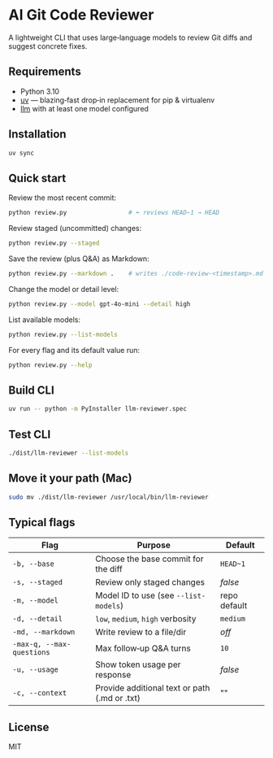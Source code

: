 # AI Git Code Reviewer

A lightweight CLI that uses large‑language models to review Git diffs and suggest concrete fixes.

## Requirements

* Python 3.10
* [uv](https://github.com/astral-sh/uv) — blazing‑fast drop‑in replacement for pip & virtualenv
* [llm](https://github.com/simonw/llm) with at least one model configured

## Installation
```bash
uv sync 
```

## Quick start

Review the most recent commit:

```bash
python review.py                 # ⬅️ reviews HEAD~1 → HEAD
```

Review staged (uncommitted) changes:

```bash
python review.py --staged
```

Save the review (plus Q\&A) as Markdown:

```bash
python review.py --markdown .    # writes ./code-review-<timestamp>.md
```

Change the model or detail level:

```bash
python review.py --model gpt-4o-mini --detail high
```

List available models:

```bash
python review.py --list-models
```

For every flag and its default value run:

```bash
python review.py --help
```

## Build CLI 
```bash
uv run -- python -m PyInstaller llm-reviewer.spec
```

## Test CLI
```bash
./dist/llm-reviewer --list-models 
```

## Move it your path (Mac)
```bash
sudo mv ./dist/llm-reviewer /usr/local/bin/llm-reviewer
```

## Typical flags

| Flag                      | Purpose                                       | Default      |
| ------------------------- | --------------------------------------------- | ------------ |
| `-b, --base`              | Choose the base commit for the diff           | `HEAD~1`     |
| `-s, --staged`            | Review only staged changes                    | *false*      |
| `-m, --model`             | Model ID to use (see `--list-models`)         | repo default |
| `-d, --detail`            | `low`, `medium`, `high` verbosity             | `medium`     |
| `-md, --markdown`         | Write review to a file/dir                    | *off*        |
| `-max-q, --max-questions` | Max follow‑up Q\&A turns                      | `10`         |
| `-u, --usage`             | Show token usage per response                 | *false*      |
| `-c, --context`           | Provide additional text or path (.md or .txt) | ""           |

## License

MIT
